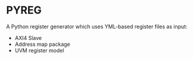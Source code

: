 # PYREG

A Python register generator which uses YML-based register files as input:

 - AXI4 Slave
 - Address map package
 - UVM register model
